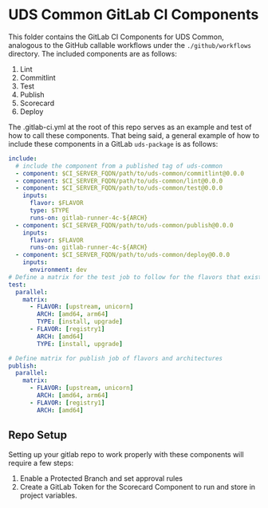# UDS Common GitLab CI Components

This folder contains the GitLab CI Components for UDS Common, analogous to the GitHub callable workflows under the `./github/workflows` directory. The included components are as follows:

1. Lint
1. Commitlint
1. Test
1. Publish
1. Scorecard
1. Deploy

The .gitlab-ci.yml at the root of this repo serves as an example and test of how to call these components. That being said, a general example of how to include these components in a GitLab `uds-package` is as follows:

```yaml
include:
  # include the component from a published tag of uds-common
  - component: $CI_SERVER_FQDN/path/to/uds-common/commitlint@0.0.0
  - component: $CI_SERVER_FQDN/path/to/uds-common/lint@0.0.0
  - component: $CI_SERVER_FQDN/path/to/uds-common/test@0.0.0
    inputs:
      flavor: $FLAVOR
      type: $TYPE
      runs-on: gitlab-runner-4c-${ARCH}
  - component: $CI_SERVER_FQDN/path/to/uds-common/publish@0.0.0
    inputs:
      flavor: $FLAVOR
      runs-on: gitlab-runner-4c-${ARCH}
  - component: $CI_SERVER_FQDN/path/to/uds-common/deploy@0.0.0
    inputs:
      environment: dev
# Define a matrix for the test job to follow for the flavors that exist for your package
test:
  parallel:
    matrix:
      - FLAVOR: [upstream, unicorn]
        ARCH: [amd64, arm64]
        TYPE: [install, upgrade]
      - FLAVOR: [registry1]
        ARCH: [amd64]
        TYPE: [install, upgrade]

# Define matrix for publish job of flavors and architectures
publish:
  parallel:
    matrix:
      - FLAVOR: [upstream, unicorn]
        ARCH: [amd64, arm64]
      - FLAVOR: [registry1]
        ARCH: [amd64]
```

## Repo Setup

Setting up your gitlab repo to work properly with these components will require a few steps:

1. Enable a Protected Branch and set approval rules
2. Create a GitLab Token for the Scorecard Component to run and store in project variables.
